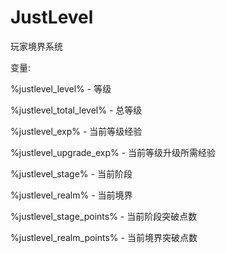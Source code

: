 # JustLevel

玩家境界系统

变量:

%justlevel_level% - 等级

%justlevel_total_level% - 总等级

%justlevel_exp% - 当前等级经验

%justlevel_upgrade_exp% - 当前等级升级所需经验

%justlevel_stage% - 当前阶段

%justlevel_realm% - 当前境界

%justlevel_stage_points% - 当前阶段突破点数

%justlevel_realm_points% - 当前境界突破点数